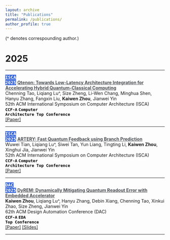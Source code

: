```yaml
---
layout: archive
title: "Publications"
permalink: /publications/
author_profile: true
---
```

(^ denotes correspounding author.)
<!-- You can also find my articles on <u><a href="https://scholar.google.com/citations?hl=zh-CN&user=635o82sAAAAJ">my Google Scholar profile</a>.</u> -->

# 2025
------

<code style="color: #ffffff; background-color:rgb(51, 98, 217); font-size: 1.01em;"><b>ISCA 2025</b></code>
<a href="" style="color:rgb(74, 78, 82); "><strong>
  Qtenon: Towards Low-Latency Architecture Integration for Accelerating Hybrid Quantum-Classical Computing</strong>
</a>
<br>
<span >Chenning Tao, Liqiang Lu^, Size Zheng, Li-Wen Chang, Minghua Shen, Hanyu Zhang, Fangxin Liu, <strong>Kaiwen Zhou</strong>, Jianwei Yin
</span>
<br>
<span style="">
52th ACM International Symposium on Computer Architecture (ISCA)
</span>
<br>
<code style="color: black; background-color: #fafafa; font-size: 0.9em;"><b>CCF-A</b></code>
<code style="color: black; background-color: #fafafa; font-size: 0.9em;"><b>Computer Architecture Top Conference</b></code>
<br>
<a href="../paper_files/ISCA2025_Qtenon.pdf">[Paper]</a>

------

<code style="color: #ffffff; background-color:rgb(51, 98, 217); font-size: 1.01em;"><b>ISCA 2025</b></code>
<a href="" style="color:rgb(74, 78, 82); "><strong>
  ARTERY: Fast Quantum Feedback using Branch Prediction </strong>
</a>
<br>
<span >Wuwei Tian, Liqiang Lu^, Siwei Tan, Yun Liang, Tingting Li, <strong>Kaiwen Zhou</strong>, Xinghui Jia, Jianwei Yin
</span>
<br>
<span style="">
52th ACM International Symposium on Computer Architecture (ISCA)
</span>
<br>
<code style="color: black; background-color: #fafafa; font-size: 0.9em;"><b>CCF-A</b></code>
<code style="color: black; background-color: #fafafa; font-size: 0.9em;"><b>Computer Architecture Top Conference</b></code>
<br>
<a href="../paper_files/ISCA2025_ARTERY.pdf">[Paper]</a>

------

<code style="color: #ffffff; background-color:rgb(51, 98, 217); font-size: 1.01em;"><b>DAC 2025</b></code>
<a href="" style="color:rgb(74, 78, 82); "><strong>
  DyREM: Dynamically Mitigating Quantum Readout Error with Embedded Accelerator</strong>
</a>
<br>
<span ><strong>Kaiwen Zhou</strong>, Liqiang Lu^, Hanyu Zhang, Debin Xiang, Chenning Tao, Xinkui Zhao, Size Zheng, Jianwei Yin
</span>
<br>
<span style="">
62th ACM Design Automation Conference (DAC)
</span>
<br>
<code style="color: black; background-color: #fafafa; font-size: 0.9em;"><b>CCF-A</b></code>
<code style="color: black; background-color: #fafafa; font-size: 0.9em;"><b>EDA Top Conference</b></code>
<br>
<a href="../paper_files/DAC2025_DyREM.pdf">[Paper]</a> <a href="../slides_files/DAC2025_DyREM_PPT.pdf">[Slides]</a>

------